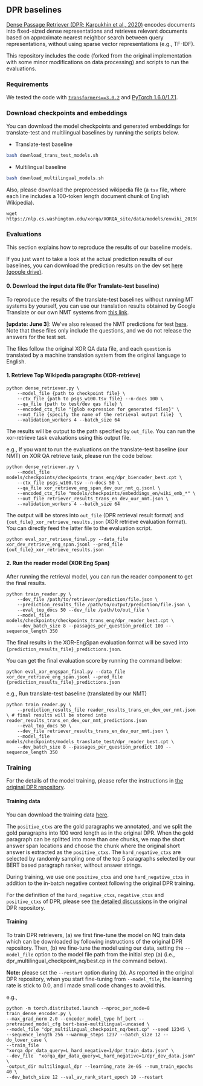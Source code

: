 
## DPR baselines
[Dense Passage Retriever (DPR; Karpukhin et al., 2020)](https://arxiv.org/abs/2004.04906) encodes documents into fixed-sized dense representations and retrieves relevant documents based on approximate nearest neighbor search between query representations, without using sparse vector representations (e.g., TF-IDF).    

This repository includes the code (forked from the original implementation with some minor modifications on data processing) and scripts to run the evaluations.

### Requirements
We tested the code with [`transformers==3.0.2`](https://github.com/huggingface/transformers/releases/tag/v3.0.2) and [PyTorch 1.6.0/1.7.1](https://pytorch.org/). 

### Download checkpoints and embeddings
You can download the model checkpoints and generated embeddings for translate-test and multilingual baselines by running the scripts below. 

- Translate-test baseline
```sh
bash download_trans_test_models.sh
```

- Multilingual baseline
```sh
bash download_multilingual_models.sh
```

Also, please download the preprocessed wikipedia file (a `tsv` file, where each line includes a 100-token length document chunk of English Wikipedia).

```
wget https://nlp.cs.washington.edu/xorqa/XORQA_site/data/models/enwiki_20190201_w100.tsv
```

### Evaluations
This section explains how to reproduce the results of our baseline models. 

If you just want to take a look at the actual prediction results of our baselines, you can download the prediction results on the dev set [here (google drive)](https://drive.google.com/drive/folders/14WI97TAfQ23CjtKSZ-LU8tQTtCFCfal6?usp=sharing).

#### 0. Download the input data file (For Translate-test baseline)
To reproduce the results of the translate-test baselines without running MT systems by yourself, you can use our translation results obtained by Google Translate or our own NMT systems from [this link](https://drive.google.com/file/d/1JzlNDijDZmDlT42ABVJK53gwk7_mKHGt/view?usp=sharing).

**[update: June 3]**: We've also released the NMT predictions for test [here](https://drive.google.com/file/d/1-A8FNJUoCWXyEXK8KiCk8DjxwTZThKCl/view?usp=sharing). Note that these files only include the questions, and we do not release the answers for the test set. 

The files follow the original XOR QA data file, and each `question` is translated by a machine translation system from the original language to English.


#### 1. Retrieve Top Wikipedia paragraphs (XOR-retrieve)
```
python dense_retriever.py \
    --model_file {path to checkpoint file} \
    --ctx_file {path to psgs_w100.tsv file} --n-docs 100 \
    --qa_file {path to test/dev qas file} \
    --encoded_ctx_file "{glob expression for generated files}" \
    --out_file {specify the name of the retrieval output file}  \
    --validation_workers 4 --batch_size 64 
```
The results will be output to the path specified by `out_file`. You can run the xor-retrieve task evaluations using this output file.

e.g., 
If you want to run the evaluations on the translate-test baseline (our NMT) on XOR QA retrieve task, please run the code below: 
```
python dense_retriever.py \
    --model_file models/checkpoints/checkpoints_trans_eng/dpr_biencoder_best.cpt \
    --ctx_file psgs_w100.tsv --n-docs 50 \
    --qa_file xor_retrieve_eng_span_dev_our_nmt_q.jsonl \
    --encoded_ctx_file "models/checkpoints/embeddings_en/wiki_emb_*" \
    --out_file retriever_results_trans_en_dev_our_nmt.json \
    --validation_workers 4 --batch_size 64 
```
The output will be stores into `out_file` (DPR retrieval result format) and `{out_file}_xor_retrieve_results.json` (XOR retrieve evaluation format). You can directly feed the latter file to the evaluation script.

```
python eval_xor_retrieve_final.py --data_file xor_dev_retrieve_eng_span.jsonl --pred_file {out_file}_xor_retrieve_results.json 
```

#### 2. Run the reader model (XOR Eng Span)
After running the retrieval model, you can run the reader component to get the final results. 

```
python train_reader.py \
    --dev_file /path/to/retriever/prediction/file.json \
    --prediction_results_file /path/to/output/prediction/file.json \
    --eval_top_docs 50 --dev_file /path/to/out_file \
    --model_file models/checkpoints/checkpoints_trans_eng/dpr_reader_best.cpt \
    --dev_batch_size 8 --passages_per_question_predict 100 --sequence_length 350
```

The final results in the XOR-EngSpan evaluation format will be saved into `{prediction_results_file}_predictions.json`. 

You can get the final evaluation score by running the command below:
```
python eval_xor_engspan_final.py --data_file xor_dev_retrieve_eng_span.jsonl --pred_file {prediction_results_file}_predictions.json
```

e.g., Run translate-test baseline (translated by our NMT)
```
python train_reader.py \
    --prediction_results_file reader_results_trans_en_dev_our_nmt.json \ # final results will be stored into reader_results_trans_en_dev_our_nmt_predictions.json
    --eval_top_docs 50 \
    --dev_file retriever_results_trans_en_dev_our_nmt.json \
    --model_file models/checkpoints/models_translate_test/dpr_reader_best.cpt \
    --dev_batch_size 8 --passages_per_question_predict 100 --sequence_length 350
```

### Training
For the details of the model training, please refer the instructions in [the original DPR repository](https://github.com/facebookresearch/DPR).

#### Training data
You can download the training data [here](https://drive.google.com/drive/folders/1JtHDWS6kW-pkzHZZ8P6F723pAe9CT1Tc?usp=sharing). 

The `positive_ctxs` are the gold paragraphs we annotated, and we split the gold paragraphs into 100 word length as in the original DPR. When the gold paragraph can be splitted into more than one chunks, we map the short answer span locations and choose the chunk where the original short answer is extracted as the `positive_ctxs`. The `hard_negative_ctxs` are selected by randomly sampling one of the top 5 paragraphs selected by our BERT based paragraph ranker, without answer strings. 

During training, we use one `positive_ctxs` and one `hard_negative_ctxs` in addition to the in-batch negative context following the original DPR training. 

For the definition of the `hard_negative_ctxs`, `negative_ctxs` and `positive_ctxs` of DPR, please see [the detailed discussions](https://github.com/facebookresearch/DPR/issues/42) in the original DPR repository. 

#### Training
To train DPR retrievers, (a) we first fine-tune the model on NQ train data which can be downloaded by following instructions of the original DPR repository. Then, (b) we fine-tune the model using our data, setting the `--model_file` option to the model file path from the initial step (a) (i.e., dpr_multilingual_checkpoint_nq/best.cp in the command below). 


**Note:** please set the `--restart` option during (b). As reported in the original DPR repository, when you start fine-tuning from `--model_file`, the learning rate is stick to 0.0, and I made small code changes to avoid this. 

e.g., 
````
python -m torch.distributed.launch --nproc_per_node=8 train_dense_encoder.py \
--max_grad_norm 2.0 --encoder_model_type hf_bert --pretrained_model_cfg bert-base-multilingual-uncased \
--model_file "dpr_multilingual_checkpoint_nq/best.cp" --seed 12345 \
--sequence_length 256 --warmup_steps 1237 --batch_size 12 --do_lower_case \
--train_file "xorqa_dpr_data_query=L_hard_negative=1/dpr_train_data.json" \
--dev_file  "xorqa_dpr_data_query=L_hard_negative=1/dpr_dev_data.json" \
-output_dir multilingual_dpr --learning_rate 2e-05 --num_train_epochs 40 \
--dev_batch_size 12 --val_av_rank_start_epoch 10 --restart
````
